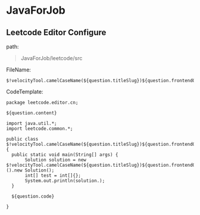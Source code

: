 # JavaForJob

## Leetcode Editor Configure
path:
> JavaForJob/leetcode/src

FileName:
```
$!velocityTool.camelCaseName(${question.titleSlug})${question.frontendQuestionId}
```
CodeTemplate:
```
package leetcode.editor.cn;

${question.content}

import java.util.*;
import leetcode.common.*;

public class $!velocityTool.camelCaseName(${question.titleSlug})${question.frontendQuestionId}{
  public static void main(String[] args) {
       Solution solution = new $!velocityTool.camelCaseName(${question.titleSlug})${question.frontendQuestionId}().new Solution();
       int[] test = int[]{};
       System.out.println(solution.);
  }
  
  ${question.code}
  
}
```